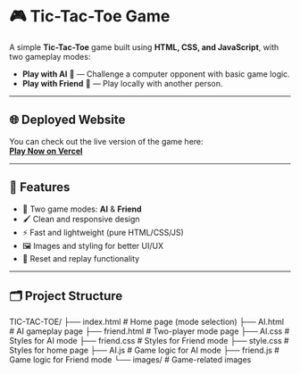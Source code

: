 # 🎮 Tic-Tac-Toe Game

A simple **Tic-Tac-Toe** game built using **HTML, CSS, and JavaScript**, with two gameplay modes:
- **Play with AI** 🤖 — Challenge a computer opponent with basic game logic.
- **Play with Friend** 👥 — Play locally with another person.

---

## 🌐 Deployed Website
You can check out the live version of the game here:  
[**Play Now on Vercel**](https://tic-tac-toe-ochre-pi.vercel.app/)

---

## 📌 Features
- 🎯 Two game modes: **AI** & **Friend**
- 🖌️ Clean and responsive design
- ⚡ Fast and lightweight (pure HTML/CSS/JS)
- 🖼️ Images and styling for better UI/UX
- 🔄 Reset and replay functionality

---

## 🗂️ Project Structure
TIC-TAC-TOE/
├── index.html # Home page (mode selection)
├── AI.html # AI gameplay page
├── friend.html # Two-player mode page
├── AI.css # Styles for AI mode
├── friend.css # Styles for Friend mode
├── style.css # Styles for home page
├── AI.js # Game logic for AI mode
├── friend.js # Game logic for Friend mode
└── images/ # Game-related images
